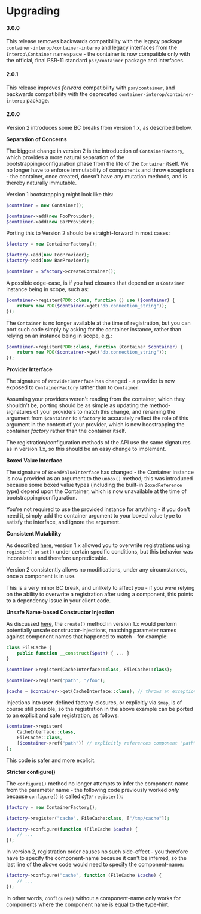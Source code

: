 Upgrading
=========

#### 3.0.0

This release removes backwards compatibility with the legacy package `container-interop/container-interop`
and legacy interfaces from the `Interop\Container` namespace - the container is now compatible only with
the official, final PSR-11 standard `psr/container` package and interfaces.

#### 2.0.1

This release improves *forward* compatibility with `psr/container`, and backwards compatibility with
the deprecated `container-interop/container-interop` package.

#### 2.0.0

Version 2 introduces some BC breaks from version 1.x, as described below.

**Separation of Concerns**

The biggest change in version 2 is the introduction of `ContainerFactory`, which provides a more
natural separation of the bootstrapping/configuration phase from the life of the `Container` itself.
We no longer have to enforce immutability of components and throw exceptions - the container, once
created, doesn't have any mutation methods, and is thereby naturally immutable.

Version 1 bootstrapping might look like this:

```php
$container = new Container();

$container->add(new FooProvider);
$container->add(new BarProvider);
```

Porting this to Version 2 should be straight-forward in most cases:

```php
$factory = new ContainerFactory();

$factory->add(new FooProvider);
$factory->add(new BarProvider);

$container = $factory->createContainer();
```

A possible edge-case, is if you had closures that depend on a `Container` instance being
in scope, such as:

```php
$container->register(PDO::class, function () use ($container) {
    return new PDO($container->get("db.connection_string"));
});
```

The `Container` is no longer available at the time of registration, but you can port such code
simply by asking for the container instance, rather than relying on an instance being in scope, e.g.:

```php
$container->register(PDO::class, function (Container $container) {
    return new PDO($container->get("db.connection_string"));
});
```

**Provider Interface**

The signature of `ProviderInterface` has changed - a provider is now exposed to `ContainerFactory`
rather than to `Container`.

Assuming your providers weren't reading from the container, which they shouldn't be, porting should
be as simple as updating the method-signatures of your providers to match this change, and renaming
the argument from `$container` to `$factory` to accurately reflect the role of this argument in the
context of your provider, which is now boostrapping the container *factory* rather than the container
itself.

The registration/configuration methods of the API use the same signatures as in version 1.x, so this
should be an easy change to implement.

**Boxed Value Interface**

The signature of `BoxedValueInterface` has changed - the Container instance is now provided as an
argument to the `unbox()` method; this was introduced because some boxed value types (including the
built-in `BoxedReference` type) depend upon the Container, which is now unavailable at the time of
bootstrapping/configuration.

You're not required to use the provided instance for anything - if you don't need it, simply add
the container argument to your boxed value type to satisfy the interface, and ignore the argument.

**Consistent Mutability**

As described [here](https://github.com/mindplay-dk/unbox/issues/4), version 1.x allowed you to overwrite
registrations using `register()` or `set()` under certain specific conditions, but this behavior was
inconsistent and therefore unpredictable.

Version 2 consistently allows no modifications, under any circumstances, once a component is in use.

This is a very minor BC break, and unlikely to affect you - if you *were* relying on the ability to
overwrite a registration after using a component, this points to a dependency issue in your client code.

**Unsafe Name-based Constructor Injection**

As discussed [here](https://github.com/mindplay-dk/unbox/issues/5), the `create()` method in version 1.x
would perform potentially unsafe constructor-injections, matching parameter names against component names
that happened to match - for example:

```php
class FileCache {
    public function __construct($path) { ... }
}

$container->register(CacheInterface::class, FileCache::class);

$container->register("path", "/foo");

$cache = $container->get(CacheInterface::class); // throws an exception as of version 2.0 (!)
```

Injections into user-defined factory-closures, or explicitly via `$map`, is of course still possible,
so the registration in the above example can be ported to an explicit and safe registration, as follows:

```php
$container->register(
    CacheInterface::class,
    FileCache::class,
    [$container->ref("path")] // explicitly references component "path"
);
```

This code is safer and more explicit.

**Stricter configure()**

The `configure()` method no longer attempts to infer the component-name from the parameter name - the
following code previously worked *only* because `configure()` is called *after* `register()`:

```php
$factory = new ContainerFactory();

$factory->register("cache", FileCache:class, ["/tmp/cache"]);

$factory->configure(function (FileCache $cache) {
    // ...
});
```

In version 2, registration order causes no such side-effect - you therefore have to specify the
component-name because it can't be inferred, so the last line of the above code would need to
specify the component-name:

```php
$factory->configure("cache", function (FileCache $cache) {
    // ...
});
```

In other words, `configure()` without a component-name only works for components where the
component name is equal to the type-hint.
